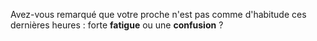 Avez-vous remarqué que votre proche n'est pas comme d'habitude ces dernières heures : forte **fatigue** ou une **confusion** ?
